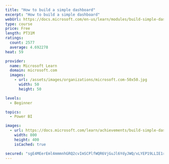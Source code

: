 ```yaml
---
title: "How to build a simple dashboard"
excerpt: "How to build a simple dashboard"
webUrl: https://docs.microsoft.com/en-us/learn/modules/build-simple-dashboard/
type: course
price: Free
length: PT31M
ratings:
  count: 2577
  average: 4.692278
heat: 59

provider:
  name: Microsoft Learn
  domain: microsoft.com
  images:
    - url: /assets/images/organizations/microsoft.com-50x50.jpg
      width: 50
      height: 50

levels:
  - Beginner

topics:
  - Power BI

images:
  - url: https://docs.microsoft.com/learn/achievements/build-simple-dashboard-social.png
    width: 800
    height: 400
    isCached: true

secured: "sgE4MEerEml4mmmnhGRQ2cvImSCPlfWQR6VjGuJl6YdyJWQ/xLYEP19LLIE1r87eiI2MWXKICJBR1BGM43nOT1qS2JQvxB/7sJ+qMu8b9Za1MjtzrHgHBgNmFLbz4a6taz5qpSC2GECS5MfsLgNxVUTSLn31MVgjw2gl6po8SnxKaOzge067qoDhSztpG/EGQ3aUQDPdf5Cfpf58nz8EsKUeMl8CkFYOXeu+QkBet7qAdD8i+NpU3Rs6OySCzejcWmtJZMwdhl+HVDEVk+q6gQvBgELpvpH8kg1VjT1JB3JyetEl4Zetl6Q60tT82F5rOHffr6TadPysEo373LFUR0mw+4qeTNwaGm0BQuKdpTfmaScXfQW/qDX+YnQKw/90nVaUp//vN43Qk60lgiozLZ8da8NGtbBSBpWNwvLUijw=;2er143lFPyBgGBO36yGU+A=="
---
```


